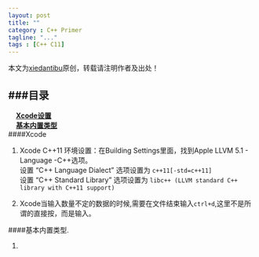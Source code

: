 ```yaml
---
layout: post
title: ""
category : C++ Primer
tagline: "..."
tags : [C++ C11]
---
```

 本文为[xiedantibu](http://blog.xiedantibu.com/)原创，转载请注明作者及出处！
 
###目录
 ----
 &nbsp;&nbsp;&nbsp;&nbsp;[**Xcode设置**](#xcode)  
 &nbsp;&nbsp;&nbsp;&nbsp;[**基本内置类型**](#base-type)  
<a id='xcode' name='xcode'> </a>
####Xcode
1.	Xcode C++11 环境设置：在Building Settings里面，找到Apple LLVM 5.1 - Language -C++选项。  
  	设置 “C++ Language Dialect” 选项设置为 `c++11[-std=c++11]`  
  	设置 “C++ Standard Library” 选项设置为 `libc++ (LLVM standard C++ library with C++11 support)`

2.	Xcode当输入数量不定的数据的时候,需要在文件结束输入`ctrl+d`,这里不是所谓的直接按，而是输入。

<a id='base-type' name='base-type'> </a>
####基本内置类型.

1.	
